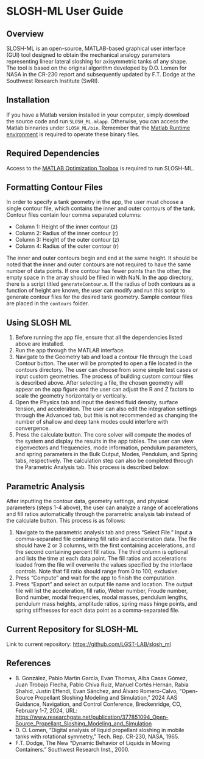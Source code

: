 # SLOSH-ML User Guide

## Overview
SLOSH-ML is an open-source, MATLAB-based graphical user interface (GUI) tool designed to obtain the mechanical analogy parameters representing linear lateral sloshing for axisymmetric tanks of any shape. The tool is based on the original algorithm developed by D.O. Lomen for NASA in the CR-230 report and subsequently updated by F.T. Dodge at the Southwest Research Institute (SwRI).

## Installation
If you have a Matlab version installed in your computer, simply download the source code and run `SLOSH_ML.mlapp`. Otherwise, you can access the Matlab binnaries under `SLOSH_ML/bin`. Remember that the [Matlab Runtime environment](https://www.mathworks.com/products/compiler/matlab-runtime.html) is required to operate these binary files. 

## Required Dependencies
Access to the [MATLAB Optimization Toolbox](https://www.mathworks.com/products/optimization.html) is required to run SLOSH-ML.

## Formatting Contour Files
In order to specify a tank geometry in the app, the user must choose a single contour file, which contains the inner and outer contours of the tank. Contour files contain four comma separated columns: 
- Column 1: Height of the inner contour (z)
- Column 2: Radius of the inner contour (r)
- Column 3: Height of the outer contour (z)
- Column 4: Radius of the outer contour (r)
  
The inner and outer contours begin and end at the same height. It should be noted that the inner and outer contours are not required to have the same number of data points. If one contour has fewer points than the other, the empty space in the array should be filled in with NaN. In the app directory, there is a script titled `generateContour.m`. If the radius of both contours as a function of height are known, the user can modify and run this script to generate contour files for the desired tank geometry. Sample contour files are placed in the `contours` folder.

## Using SLOSH ML
1. Before running the app file, ensure that all the dependencies listed above are installed. 
2. Run the app through the MATLAB interface.
3. Navigate to the Geometry tab and load a contour file through the Load Contour button. The user will be prompted to open a file located in the contours directory. The user can choose from some simple test cases or input custom geometries. The process of building custom contour files is described above. After selecting a file, the chosen geometry will appear on the app figure and the user can adjust the R and Z factors to scale the geometry horizontally or vertically.
4. Open the Physics tab and input the desired fluid density, surface tension, and acceleration. The user can also edit the integration settings through the Advanced tab, but this is not recommended as changing the number of shallow and deep tank modes could interfere with convergence.
5. Press the calculate button. The core solver will compute the modes of the system and display the results in the app tables. The user can view eigenvectors and frequencies, mode information, pendulum parameters, and spring parameters in the Bulk Output, Modes, Pendulum, and Spring tabs, respectively. The calculation step can also be completed through the Parametric Analysis tab. This process is described below.

## Parametric Analysis
After inputting the contour data, geometry settings, and physical parameters (steps 1-4 above), the user can analyze a range of accelerations and fill ratios automatically through the parametric analysis tab instead of the calculate button. This process is as follows:
1. Navigate to the parametric analysis tab and press “Select File.” Input a comma-separated file containing fill ratio and acceleration data. The file should have 2 or 3 columns, with the first containing accelerations, and the second containing percent fill ratios. The third column is optional and lists the time at each data point. The fill ratios and accelerations loaded from the file will overwrite the values specified by the interface controls. Note that fill ratio should range from 0 to 100, exclusive.
2. Press “Compute” and wait for the app to finish the computation.
3. Press “Export” and select an output file name and location. The output file will list the acceleration, fill ratio, Weber number, Froude number, Bond number, modal frequencies, modal masses, pendulum lengths, pendulum mass heights, amplitude ratios, spring mass hinge points, and spring stiffnesses for each data point as a comma-separated file.

## Current Repository for SLOSH-ML
Link to current repository: https://github.com/LGST-LAB/slosh_ml

## References
- B. González, Pablo Martin García, Evan Thomas, Alba Casas Gómez, Juan Trobajo Flecha, Pablo Chiva Ruiz, Manuel Cortés Hernán, Rabia Shahid, Justin Effendi, Evan Sánchez, and Álvaro Romero-Calvo, "Open-Source Propellant Sloshing Modeling and Simulation," 2024 AAS Guidance, Navigation, and Control Conference, Breckenridge, CO, February 1-7, 2024, URL: https://www.researchgate.net/publication/377851094_Open-Source_Propellant_Sloshing_Modeling_and_Simulation
- D. O. Lomen, “Digital analysis of liquid propellant sloshing in mobile tanks with rotational symmetry,” Tech. Rep. CR-230, NASA, 1965.
- F.T. Dodge, The New “Dynamic Behavior of Liquids in Moving Containers.” Southwest Research Inst., 2000.
